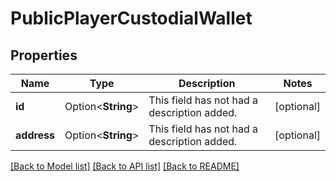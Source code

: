 # PublicPlayerCustodialWallet

## Properties

Name | Type | Description | Notes
------------ | ------------- | ------------- | -------------
**id** | Option<**String**> | This field has not had a description added. | [optional]
**address** | Option<**String**> | This field has not had a description added. | [optional]

[[Back to Model list]](../README.md#documentation-for-models) [[Back to API list]](../README.md#documentation-for-api-endpoints) [[Back to README]](../README.md)


